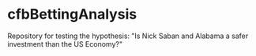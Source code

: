 # cfbBettingAnalysis
Repository for testing the hypothesis: "Is Nick Saban and Alabama a safer investment than the US Economy?"
